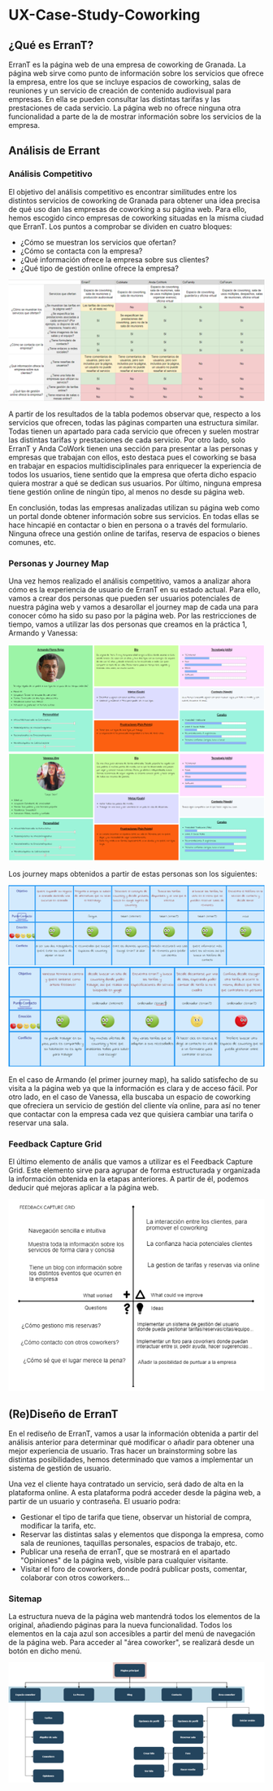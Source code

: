 # UX-Case-Study-Coworking
## ¿Qué es ErranT?
ErranT es la página web de una empresa de coworking de Granada. La página web sirve como punto de información sobre los servicios que ofrece la empresa, entre los que se incluye espacios de coworking, salas de reuniones y un servicio de creación de contenido audiovisual para empresas. En ella se pueden consultar las distintas tarifas y las prestaciones de cada servicio. La página web no ofrece ninguna otra funcionalidad a parte de la de mostrar información sobre los servicios de la empresa.
## Análisis de Errant
### Análisis Competitivo
El objetivo del análisis competitivo es encontrar similitudes entre los distintos servicios de coworking de Granada para obtener una idea precisa de qué uso dan las empresas de coworking a su página web. Para ello, hemos escogido cinco empresas de coworking situadas en la misma ciudad que ErranT. Los puntos a comprobar se dividen en cuatro bloques:
* ¿Cómo se muestran los servicios que ofertan?
* ¿Cómo se contacta con la empresa?
* ¿Qué información ofrece la empresa sobre sus clientes?
* ¿Qué tipo de gestión online ofrece la empresa?

![Análisis_competitivo](img/analisis_competitivo.png)

A partir de los resultados de la tabla podemos observar que, respecto a los servicios que ofrecen, todas las páginas comparten una estructura similar. Todas tienen un apartado para cada servicio que ofrecen y suelen mostrar las distintas tarifas y prestaciones de cada servicio. Por otro lado, solo ErranT y Anda CoWork tienen una sección para presentar a las personas y empresas que trabajan con ellos, esto destaca pues el coworking se basa en trabajar en espacios multidisciplinales para enriquecer la experiencia de todos los usuarios, tiene sentido que la empresa que oferta dicho espacio quiera mostrar a qué se dedican sus usuarios. Por último, ninguna empresa tiene gestión online de ningún tipo, al menos no desde su página web.

En conclusión, todas las empresas analizadas utilizan su página web como un portal donde obtener información sobre sus servicios. En todas ellas se hace hincapié en contactar o bien en persona o a través del formulario. Ninguna ofrece una gestión online de tarifas, reserva de espacios o bienes comunes, etc.

### Personas y Journey Map
Una vez hemos realizado el análisis competitivo, vamos a analizar ahora cómo es la experiencia de usuario de ErranT en su estado actual. Para ello, vamos a crear dos personas que pueden ser usuarios potenciales de nuestra página web y vamos a desarollar el journey map de cada una para conocer cómo ha sido su paso por la página web. Por las restricciones de tiempo, vamos a utilizar las dos personas que creamos en la práctica 1, Armando y Vanessa:

![Persona_1](img/persona1.png)
![Persona_2](img/persona2.png)

Los journey maps obtenidos a partir de estas personas son los siguientes:

![Journey_Map_1](img/journey1.png)
![Journey_Map_2](img/journey2.png)

En el caso de Armando (el primer journey map), ha salido satisfecho de su visita a la página web ya que la información es clara y de acceso fácil. Por otro lado, en el caso de Vanessa, ella buscaba un espacio de coworking que ofreciera un servicio de gestión del cliente vía online, para así no tener que contactar con la empresa cada vez que quisiera cambiar una tarifa o reservar una sala.

### Feedback Capture Grid
El último elemento de anális que vamos a utilizar es el Feedback Capture Grid. Este elemento sirve para agrupar de forma estructurada y organizada la información obtenida en la etapas anteriores. A partir de él, podemos deducir qué mejoras aplicar a la página web.

![Feedback_capture_grid](img/FCG.png)


## (Re)Diseño de ErranT
En el rediseño de ErranT, vamos a usar la información obtenida a partir del análisis anterior para determinar qué modificar o añadir para obtener una mejor experiencia de usuario. Tras hacer un brainstorming sobre las distintas posibilidades, hemos determinado que vamos a implementar un sistema de gestión de usuario.

Una vez el cliente haya contratado un servicio, será dado de alta en la plataforma online. A esta plataforma podrá acceder desde la página web, a partir de un usuario y contraseña. El usuario podra:
* Gestionar el tipo de tarifa que tiene, observar un historial de compra, modificar la tarifa, etc.
* Reservar las distintas salas y elementos que disponga la empresa, como sala de reuniones, taquillas personales, espacios de trabajo, etc.
* Publicar una reseña de erranT, que se mostrará en el apartado "Opiniones" de la página web, visible para cualquier visitante.
* Visitar el foro de coworkers, donde podrá publicar posts, comentar, colaborar con otros coworkers...

### Sitemap
La estructura nueva de la página web mantendrá todos los elementos de la original, añadiendo páginas para la nueva funcionalidad. Todos los elementos en la caja azul son accesibles a partir del menú de navegación de la página web. Para acceder al "área coworker", se realizará desde un botón en dicho menú.

![Sitemap](img/sitemap.png)
